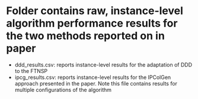# Folder contains raw, instance-level algorithm performance results for the two methods reported on in paper
- ddd_results.csv: reports instance-level results for the adaptation of DDD to the FTNSP
- ipcg_results.csv: reports instance-level results for the IPColGen approach presented in the paper. Note this file contains results for multiple configurations of the algorithm
